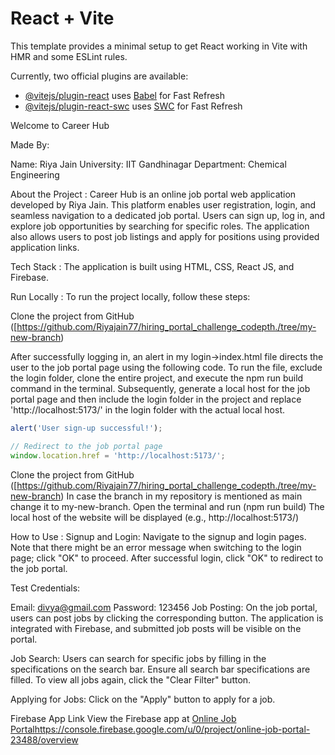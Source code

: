 # React + Vite

This template provides a minimal setup to get React working in Vite with HMR and some ESLint rules.

Currently, two official plugins are available:

- [@vitejs/plugin-react](https://github.com/vitejs/vite-plugin-react/blob/main/packages/plugin-react/README.md) uses [Babel](https://babeljs.io/) for Fast Refresh
- [@vitejs/plugin-react-swc](https://github.com/vitejs/vite-plugin-react-swc) uses [SWC](https://swc.rs/) for Fast Refresh

Welcome to Career Hub

Made By:

Name: Riya Jain
University: IIT Gandhinagar
Department: Chemical Engineering

About the Project :
Career Hub is an online job portal web application developed by Riya Jain. This platform enables user registration, login, and seamless navigation to a dedicated job portal. Users can sign up, log in, and explore job opportunities by searching for specific roles. The application also allows users to post job listings and apply for positions using provided application links. 

Tech Stack :
The application is built using HTML, CSS, React JS, and Firebase.

Run Locally : 
To run the project locally, follow these steps:

Clone the project from GitHub ([https://github.com/Riyajain77/hiring_portal_challenge_codepth./tree/my-new-branch)

After successfully logging in, an alert in my login->index.html file directs the user to the job portal page using the following code. To run the file, exclude the login folder, clone the entire project, and execute the npm run build command in the terminal. Subsequently, generate a local host for the job portal page and then include the login folder in the project and replace 'http://localhost:5173/' in the login folder with the actual local host.

```javascript
alert('User sign-up successful!');

// Redirect to the job portal page
window.location.href = 'http://localhost:5173/';
```

Clone the project from GitHub ([https://github.com/Riyajain77/hiring_portal_challenge_codepth./tree/my-new-branch)
In case the branch in my repository is mentioned as main change it to my-new-branch.
Open the terminal and run (npm run build)
The local host of the website will be displayed (e.g., http://localhost:5173/)

How to Use :
Signup and Login: Navigate to the signup and login pages. Note that there might be an error message when switching to the login page; click "OK" to proceed. After successful login, click "OK" to redirect to the job portal.

Test Credentials:

Email: divya@gmail.com
Password: 123456
Job Posting: On the job portal, users can post jobs by clicking the corresponding button. The application is integrated with Firebase, and submitted job posts will be visible on the portal.

Job Search: Users can search for specific jobs by filling in the specifications on the search bar. Ensure all search bar specifications are filled. To view all jobs again, click the "Clear Filter" button.

Applying for Jobs: Click on the "Apply" button to apply for a job.

Firebase App Link
View the Firebase app at [Online Job Portal](https://console.firebase.google.com/u/0/project/online-job-portal-23488/overview)https://console.firebase.google.com/u/0/project/online-job-portal-23488/overview
